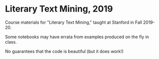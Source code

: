 # Literary Text Mining, 2019
Course materials for "Literary Text Mining," taught at Stanford in Fall 2019-20.

Some notebooks may have errata from examples produced on the fly in class.

No guarantees that the code is beautiful (but it does work!)
